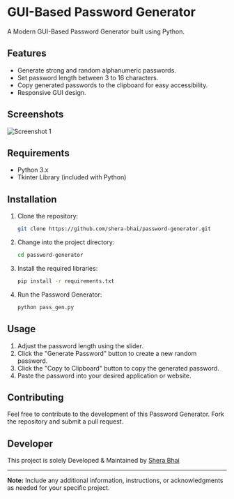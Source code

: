 # GUI-Based Password Generator

A Modern GUI-Based Password Generator built using Python.

## Features

- Generate strong and random alphanumeric passwords.
- Set password length between 3 to 16 characters.
- Copy generated passwords to the clipboard for easy accessibility.
- Responsive GUI design.

## Screenshots

![Screenshot 1](https://cdn.discordapp.com/attachments/853145673275932702/1174418186767192074/Screenshot_2023-11-16_000823.png)

## Requirements

- Python 3.x
- Tkinter Library (included with Python)

## Installation

1. Clone the repository:

    ```bash
    git clone https://github.com/shera-bhai/password-generator.git
    ```

2. Change into the project directory:

    ```bash
    cd password-generator
    ```
3. Install the required libraries:

    ```bash
    pip install -r requirements.txt
    ```

4. Run the Password Generator:

    ```bash
    python pass_gen.py
    ```

## Usage

1. Adjust the password length using the slider.
2. Click the "Generate Password" button to create a new random password.
3. Click the "Copy to Clipboard" button to copy the generated password.
4. Paste the password into your desired application or website.

## Contributing

Feel free to contribute to the development of this Password Generator. Fork the repository and submit a pull request.

## Developer

This project is solely Developed & Maintained by [Shera Bhai](https://github.com/shera-bhai)

---

**Note:** Include any additional information, instructions, or acknowledgments as needed for your specific project.
